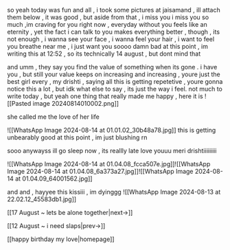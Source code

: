 
so yeah today was fun and all , i took some pictures at jaisamand , ill attach them below , it was good , but aside from that , i miss you
i miss you so much ,im craving for you right now , everyday without you feels like an eternity , yet the fact i can talk to you makes everything better , though , its not enough , i wanna see your face , i wanna feel your hair , i want to feel you breathe near me , i just want you soooo damn bad at this point , im writing this at 12:52 , so its technically 14 august , but dont mind that

and umm , they say you find the value of something when its gone .
i have you , but still your value keeps on increasing and increasing , youre just the best girl every , my drishti , saying all this is getting repetetive , youre gonna notice this a lot , but idk what else to say , its just the way i feel.
not much to write today , but yeah one thing that really made me happy , here it is
![[Pasted image 20240814010002.png]]

she called me the love of her life

![[WhatsApp Image 2024-08-14 at 01.01.02_30b48a78.jpg]]
this is getting unbearably good at this point , im just blushing rn



sooo anywayss ill go sleep now , its reallly late 
love youuu meri drishtiiiiiiiii

![[WhatsApp Image 2024-08-14 at 01.04.08_fcca507e.jpg]]![[WhatsApp Image 2024-08-14 at 01.04.08_6a373a27.jpg]]![[WhatsApp Image 2024-08-14 at 01.04.09_64001562.jpg]]

and and , hayyee this kissiii , im dyinggg
![[WhatsApp Image 2024-08-13 at 22.02.12_45583db1.jpg]]

[[17 August ~ lets be alone together|next->]]

[[12 August ~ i need slaps|prev->]]

[[happy birthday my love|homepage]]